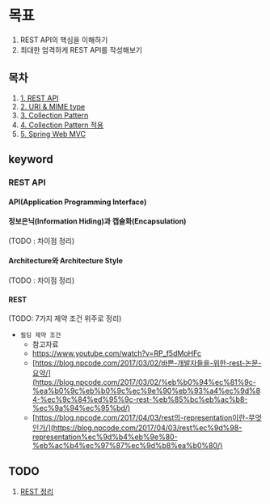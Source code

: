 # 목표

1. REST API의 핵심을 이해하기
2. 최대한 엄격하게 REST API를 작성해보기

## 목차

1. [1. REST API](./rest-api.md)
2. [2. URI & MIME type](./uri_mime_type.md)
3. [3. Collection Pattern](./collection_patter.md)
4. [4. Collection Pattern 적용](./apply_collection_patter.md)
5. [5. Spring Web MVC](./spring-web-mvc.md)

## keyword

### REST API

#### API(Application Programming Interface)

#### 정보은닉(Information Hiding)과 캡슐화(Encapsulation)

(TODO : 차이점 정리)

#### Architecture와 Architecture Style

(TODO : 차이점 정리)

#### REST

(TODO: 7가지 제약 조건 위주로 정리)

- `필딩 제약 조건`
  - 참고자료
  - https://www.youtube.com/watch?v=RP_f5dMoHFc
  - [https://blog.npcode.com/2017/03/02/바쁜-개발자들을-위한-rest-논문-요약/](https://blog.npcode.com/2017/03/02/%eb%b0%94%ec%81%9c-%ea%b0%9c%eb%b0%9c%ec%9e%90%eb%93%a4%ec%9d%84-%ec%9c%84%ed%95%9c-rest-%eb%85%bc%eb%ac%b8-%ec%9a%94%ec%95%bd/)
  - [https://blog.npcode.com/2017/04/03/rest의-representation이란-무엇인가/](https://blog.npcode.com/2017/04/03/rest%ec%9d%98-representation%ec%9d%b4%eb%9e%80-%eb%ac%b4%ec%97%87%ec%9d%b8%ea%b0%80/)

## TODO

1. [REST 정리](#rest)

